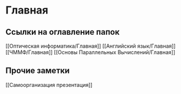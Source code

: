 # Главная
## Ссылки на оглавление папок
[[Оптическая информатика/Главная]]
[[Английский язык/Главная]]
[[ЧММФ/Главная]]
[[Основы Параллельных Вычислений/Главная]]
## Прочие заметки
[[Самоорганизация презентация]]